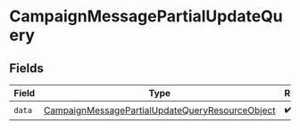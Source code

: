 # CampaignMessagePartialUpdateQuery


## Fields

| Field                                                                                                                         | Type                                                                                                                          | Required                                                                                                                      | Description                                                                                                                   |
| ----------------------------------------------------------------------------------------------------------------------------- | ----------------------------------------------------------------------------------------------------------------------------- | ----------------------------------------------------------------------------------------------------------------------------- | ----------------------------------------------------------------------------------------------------------------------------- |
| `data`                                                                                                                        | [CampaignMessagePartialUpdateQueryResourceObject](../../models/components/CampaignMessagePartialUpdateQueryResourceObject.md) | :heavy_check_mark:                                                                                                            | N/A                                                                                                                           |